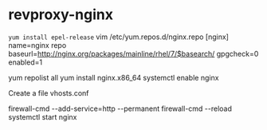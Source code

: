 # revproxy-nginx

  `yum install epel-release`
  vim /etc/yum.repos.d/nginx.repo
  [nginx]
  name=nginx repo
  baseurl=http://nginx.org/packages/mainline/rhel/7/$basearch/
  gpgcheck=0
  enabled=1
    
  yum repolist all
  yum install nginx.x86_64
  systemctl enable nginx

Create a file vhosts.conf

  firewall-cmd --add-service=http --permanent
  firewall-cmd --reload
  systemctl start nginx
  
